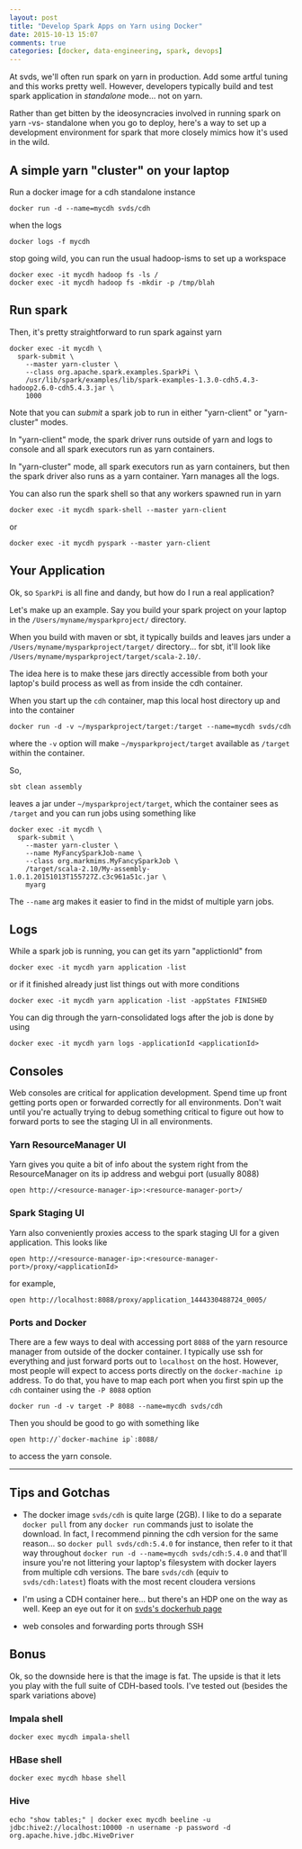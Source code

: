 ```yaml
---
layout: post
title: "Develop Spark Apps on Yarn using Docker"
date: 2015-10-13 15:07
comments: true
categories: [docker, data-engineering, spark, devops]
---
```



At svds, we'll often run spark on yarn in production.  Add some artful tuning
and this works pretty well.  However, developers typically build and test spark
application in _standalone_ mode... not on yarn.

Rather than get bitten by the ideosyncracies involved in running spark on yarn
-vs- standalone when you go to deploy, here's a way to set up a development
environment for spark that more closely mimics how it's used in the wild.

<!--more-->


## A simple yarn "cluster" on your laptop

Run a docker image for a cdh standalone instance

    docker run -d --name=mycdh svds/cdh

when the logs

    docker logs -f mycdh

stop going wild, you can run the usual hadoop-isms to set up a workspace

    docker exec -it mycdh hadoop fs -ls /
    docker exec -it mycdh hadoop fs -mkdir -p /tmp/blah


## Run spark

Then, it's pretty straightforward to run spark against yarn

    docker exec -it mycdh \
      spark-submit \
        --master yarn-cluster \
        --class org.apache.spark.examples.SparkPi \
        /usr/lib/spark/examples/lib/spark-examples-1.3.0-cdh5.4.3-hadoop2.6.0-cdh5.4.3.jar \
        1000

Note that you can _submit_ a spark job to run in either "yarn-client" or "yarn-cluster" modes.

In "yarn-client" mode, the spark driver runs outside of yarn and logs to
console and all spark executors run as yarn containers.

In "yarn-cluster" mode, all spark executors run as yarn containers, but then
the spark driver also runs as a yarn container.  Yarn manages all the logs.

You can also run the spark shell so that any workers spawned run in yarn

    docker exec -it mycdh spark-shell --master yarn-client

or

    docker exec -it mycdh pyspark --master yarn-client


## Your Application

Ok, so `SparkPi` is all fine and dandy, but how do I run a real application?

Let's make up an example.  Say you build your spark project on your laptop in the
`/Users/myname/mysparkproject/` directory.

When you build with maven or sbt, it typically builds and leaves jars under a
`/Users/myname/mysparkproject/target/` directory... for sbt, it'll look like
`/Users/myname/mysparkproject/target/scala-2.10/`.

The idea here is to make these jars directly accessible from both your laptop's
build process as well as from inside the cdh container.

When you start up the `cdh` container, map this local host directory up and
into the container

    docker run -d -v ~/mysparkproject/target:/target --name=mycdh svds/cdh 

where the `-v` option will make `~/mysparkproject/target`
available as `/target` within the container.

So,

    sbt clean assembly

leaves a jar under `~/mysparkproject/target`, which the container sees as
`/target` and you can run jobs using something like

    docker exec -it mycdh \
      spark-submit \
        --master yarn-cluster \
        --name MyFancySparkJob-name \
        --class org.markmims.MyFancySparkJob \
        /target/scala-2.10/My-assembly-1.0.1.20151013T155727Z.c3c961a51c.jar \
        myarg

The `--name` arg makes it easier to find in the midst of multiple yarn jobs.


## Logs

While a spark job is running, you can get its yarn "applictionId" from

    docker exec -it mycdh yarn application -list

or if it finished already just list things out with more conditions

    docker exec -it mycdh yarn application -list -appStates FINISHED

You can dig through the yarn-consolidated logs after the job is done
by using

    docker exec -it mycdh yarn logs -applicationId <applicationId>



## Consoles

Web consoles are critical for application development.  Spend time up front
getting ports open or forwarded correctly for all environments.  Don't wait
until you're actually trying to debug something critical to figure out how to
forward ports to see the staging UI in all environments.

### Yarn ResourceManager UI

Yarn gives you quite a bit of info about the system right from the
ResourceManager on its ip address and webgui port (usually 8088)

    open http://<resource-manager-ip>:<resource-manager-port>/



### Spark Staging UI

Yarn also conveniently proxies access to the spark staging UI for a given
application.  This looks like

    open http://<resource-manager-ip>:<resource-manager-port>/proxy/<applicationId>

for example,

    open http://localhost:8088/proxy/application_1444330488724_0005/


### Ports and Docker

There are a few ways to deal with accessing port `8088` of the yarn resource
manager from outside of the docker container.  I typically use ssh for
everything and just forward ports out to `localhost` on the host.  However,
most people will expect to access ports directly on the `docker-machine ip`
address.  To do that, you have to map each port when you first spin up the
`cdh` container using the `-P 8088` option

    docker run -d -v target -P 8088 --name=mycdh svds/cdh 

Then you should be good to go with something like

    open http://`docker-machine ip`:8088/

to access the yarn console.



---




## Tips and Gotchas

- The docker image `svds/cdh` is quite large (2GB).  I like to do a separate
  `docker pull` from any `docker run` commands just to isolate the download.
  In fact, I recommend pinning the cdh version for the same reason... so
  `docker pull svds/cdh:5.4.0` for instance, then refer to it that way
  throughout `docker run -d --name=mycdh svds/cdh:5.4.0` and that'll insure
  you're not littering your laptop's filesystem with docker layers from
  multiple cdh versions.  The bare `svds/cdh` (equiv to `svds/cdh:latest`)
  floats with the most recent cloudera versions

- I'm using a CDH container here... but there's an HDP one on the way as well.
  Keep an eye out for it on [svds's dockerhub page](`hub.docker.com/u/svds`)

- web consoles and forwarding ports through SSH



## Bonus

Ok, so the downside here is that the image is fat.  The upside is that it lets
you play with the full suite of CDH-based tools.  I've tested out (besides the
spark variations above)

### Impala shell

    docker exec mycdh impala-shell

### HBase shell

    docker exec mycdh hbase shell

### Hive

    echo "show tables;" | docker exec mycdh beeline -u jdbc:hive2://localhost:10000 -n username -p password -d org.apache.hive.jdbc.HiveDriver




